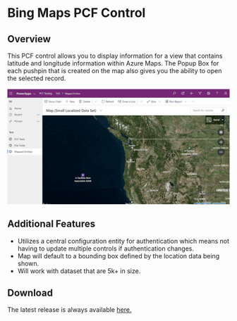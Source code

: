 # Bing Maps PCF Control

## Overview
This PCF control allows you to display information for a view that contains latitude and longitude information within Azure Maps.  The Popup Box for each pushpin that is created on the map also gives you the ability to open the selected record.

![Bing Maps Control Demonstration](https://github.com/rwilson504/Blogger/blob/master/Bing-Maps-Control/images/bing-maps-control.gif?raw=true)

## Additional Features
* Utilizes a central configuration entity for authentication which means not having to update multiple controls if authentication changes.
* Map will default to a bounding box defined by the location data being shown.
* Will work with dataset that are 5k+ in size.

## Download
The latest release is always available [here.](https://github.com/rwilson504/PCFControls/releases/latest)
<!--stackedit_data:
eyJoaXN0b3J5IjpbMTk4MzM3Mzk5Ml19
-->